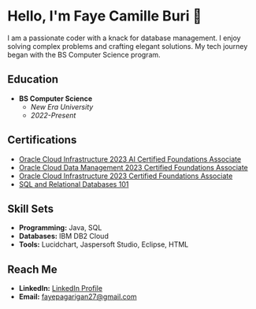 # Hello, I'm Faye Camille Buri 👋

I am a passionate coder with a knack for database management. I enjoy solving complex problems and crafting elegant solutions. My tech journey began with the BS Computer Science program.

## Education
- **BS Computer Science**
  - *New Era University*
  - *2022-Present*

## Certifications
- [Oracle Cloud Infrastructure 2023 AI Certified Foundations Associate](https://catalog-education.oracle.com/pls/certview/sharebadge?id=0C2E029971722295EC7A7FDD96413A383E269A4EBEE3F55477A54E80127DBC29)
- [Oracle Cloud Data Management 2023 Certified Foundations Associate](https://catalog-education.oracle.com/pls/certview/sharebadge?id=40452075988E0D55C9A6330C095E9815EF9BD5DAFB9F9BCC19ACBD434988CB73)
- [Oracle Cloud Infrastructure 2023 Certified Foundations Associate](https://catalog-education.oracle.com/pls/certview/sharebadge?id=982C2731A66F5EF6E18EB79F4F9288CC3D82AE83871FE039B1BB9ADD78B883DB)
- [SQL and Relational Databases 101](https://courses.cognitiveclass.ai/certificates/2ad6e3efe1ec4b7887f369bdd3925f8a)

## Skill Sets
- **Programming:** Java, SQL
- **Databases:** IBM DB2 Cloud
- **Tools:** Lucidchart, Jaspersoft Studio, Eclipse, HTML

## Reach Me
- **LinkedIn:** [LinkedIn Profile](linkedin-profile-link)
- **Email:** fayepagarigan27@gmail.com
